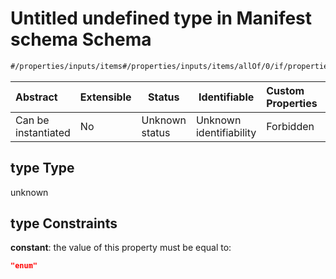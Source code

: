 # Untitled undefined type in Manifest schema Schema

```txt
#/properties/inputs/items#/properties/inputs/items/allOf/0/if/properties/type
```




| Abstract            | Extensible | Status         | Identifiable            | Custom Properties | Additional Properties | Access Restrictions | Defined In                                                            |
| :------------------ | ---------- | -------------- | ----------------------- | :---------------- | --------------------- | ------------------- | --------------------------------------------------------------------- |
| Can be instantiated | No         | Unknown status | Unknown identifiability | Forbidden         | Allowed               | none                | [manifest.schema.json\*](manifest.schema.json "open original schema") |

## type Type

unknown

## type Constraints

**constant**: the value of this property must be equal to:

```json
"enum"
```
